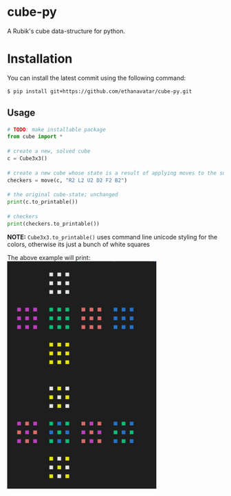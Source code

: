 # cube-py

A Rubik's cube data-structure for python.

# Installation

You can install the latest commit using the following command:
```bash
$ pip install git+https://github.com/ethanavatar/cube-py.git
```

## Usage

```python
# TODO: make installable package
from cube import *

# create a new, solved cube
c = Cube3x3()

# create a new cube whose state is a result of applying moves to the solved cube
checkers = move(c, "R2 L2 U2 D2 F2 B2")

# the original cube-state; unchanged
print(c.to_printable())

# checkers
print(checkers.to_printable())
```

**NOTE:** `Cube3x3.to_printable()` uses command line unicode styling for the colors, otherwise its just a bunch of white squares

The above example will print:
![](/static/demo_output.png)